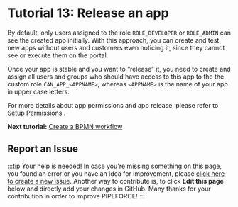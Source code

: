 # Tutorial 13: Release an app
By default, only users assigned to the role `ROLE_DEVELOPER` or `ROLE_ADMIN` can see the created app initially. With this approach, you can create and test new apps without users and customers even noticing it, since they cannot see or execute them on the portal.

Once your app is stable and you want to “release” it, you need to create and assign all users and groups who should have access to this app to the the custom role `CAN_APP_<APPNAME>`, whereas `<APPNAME>` is the name of your app in upper case letters.

For more details about app permissions and app release, please refer to [Setup Permissions](../guides/permissions) .

**Next tutorial:** [Create a BPMN workflow](../tutorials/create-bpmn-workflow)

## Report an Issue
:::tip Your help is needed!
In case you're missing something on this page, you found an error or you have an idea for improvement, please [click here to create a new issue](https://github.com/pipeforce/pipeforce.github.io/issues). Another way to contribute is, to click **Edit this page** below and directly add your changes in GitHub. Many thanks for your contribution in order to improve PIPEFORCE!
:::
